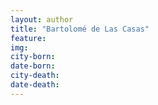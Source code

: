 ```yaml
---
layout: author
title: "Bartolomé de Las Casas"
feature: 
img:
city-born: 
date-born: 
city-death: 
date-death:
---
```

